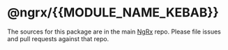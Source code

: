 # @ngrx/{{MODULE_NAME_KEBAB}}

The sources for this package are in the main [NgRx](https://github.com/ngrx/platform) repo. Please file issues and pull requests against that repo.

